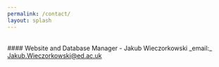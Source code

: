 ```yaml
---
permalink: /contact/
layout: splash
---
```

<br>
#### Website and Database Manager - Jakub Wieczorkowski
_email:_ <a href="mailto:jakub.wieczorkowski@ed.ac.uk">Jakub.Wieczorkowski@ed.ac.uk</a>
